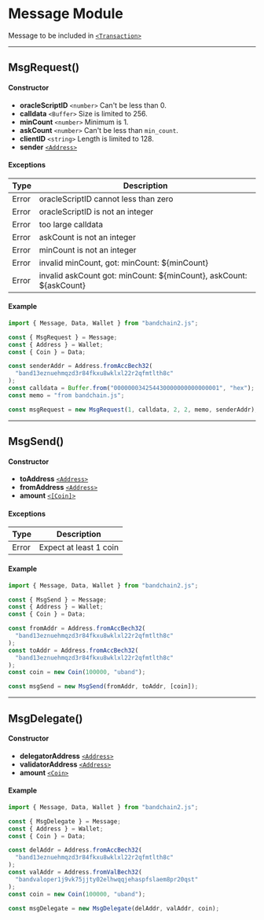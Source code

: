 # Message Module

Message to be included in [`<Transaction>`]

---

## MsgRequest()

#### Constructor

- **oracleScriptID** `<number>` Can't be less than 0.
- **calldata** `<Buffer>` Size is limited to 256.
- **minCount** `<number>` Minimum is 1.
- **askCount** `<number>` Can't be less than `min_count`.
- **clientID** `<string>` Length is limited to 128.
- **sender** [`<Address>`]

#### Exceptions

| Type  | Description                                                        |
| ----- | ------------------------------------------------------------------ |
| Error | oracleScriptID cannot less than zero                               |
| Error | oracleScriptID is not an integer                                   |
| Error | too large calldata                                                 |
| Error | askCount is not an integer                                         |
| Error | minCount is not an integer                                         |
| Error | invalid minCount, got: minCount: \${minCount}                      |
| Error | invalid askCount got: minCount: ${minCount}, askCount: ${askCount} |

#### Example

```javascript
import { Message, Data, Wallet } from "bandchain2.js";

const { MsgRequest } = Message;
const { Address } = Wallet;
const { Coin } = Data;

const senderAddr = Address.fromAccBech32(
  "band13eznuehmqzd3r84fkxu8wklxl22r2qfmtlth8c"
);
const calldata = Buffer.from("000000034254430000000000000001", "hex");
const memo = "from bandchain.js";

const msgRequest = new MsgRequest(1, calldata, 2, 2, memo, senderAddr);
```

---

## MsgSend()

#### Constructor

- **toAddress** [`<Address>`]
- **fromAddress** [`<Address>`]
- **amount** [`<[Coin]>`](/client-library/typescript/data.html)

#### Exceptions

| Type  | Description            |
| ----- | ---------------------- |
| Error | Expect at least 1 coin |

#### Example

```javascript
import { Message, Data, Wallet } from "bandchain2.js";

const { MsgSend } = Message;
const { Address } = Wallet;
const { Coin } = Data;

const fromAddr = Address.fromAccBech32(
  "band13eznuehmqzd3r84fkxu8wklxl22r2qfmtlth8c"
);
const toAddr = Address.fromAccBech32(
  "band13eznuehmqzd3r84fkxu8wklxl22r2qfmtlth8c"
);
const coin = new Coin(100000, "uband");

const msgSend = new MsgSend(fromAddr, toAddr, [coin]);
```

---

## MsgDelegate()

#### Constructor

- **delegatorAddress** [`<Address>`]
- **validatorAddress** [`<Address>`]
- **amount** [`<Coin>`]

#### Example

```javascript
import { Message, Data, Wallet } from "bandchain2.js";

const { MsgDelegate } = Message;
const { Address } = Wallet;
const { Coin } = Data;

const delAddr = Address.fromAccBech32(
  "band13eznuehmqzd3r84fkxu8wklxl22r2qfmtlth8c"
);
const valAddr = Address.fromValBech32(
  "bandvaloper1j9vk75jjty02elhwqqjehaspfslaem8pr20qst"
);
const coin = new Coin(100000, "uband");

const msgDelegate = new MsgDelegate(delAddr, valAddr, coin);
```

[`<transaction>`]: /client-library/bandchain.js/transaction.html "Transaction"
[`<client>`]: /client-library/bandchain.js/client.html "Client"
[`<msg>`]: /client-library/bandchain.js/message.html "Message"
[`<address>`]: /client-library/bandchain.js/wallet.html "Address"
[`<publickey>`]: /client-library/bandchain.js/wallet.html "PublicKey"
[`<coin>`]: /client-library/bandchain.js/data.html "Coin"
